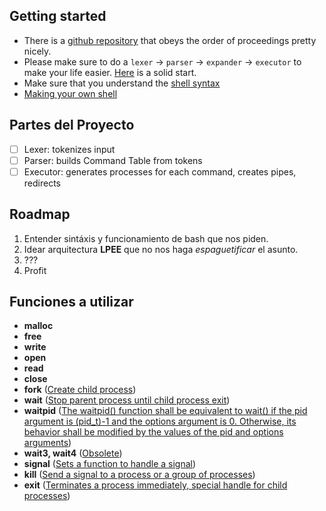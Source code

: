 ## Getting started
- There is a [github repository](https://github.com/Swoorup/mysh) that obeys the order of proceedings pretty nicely. 
- Please make sure to do a `lexer` -> `parser` -> `expander` -> `executor` to make your life easier. [Here](https://www.cs.purdue.edu/homes/grr/SystemsProgrammingBook/Book/Chapter5-WritingYourOwnShell.pdf) is a solid start.
- Make sure that you understand the [shell syntax](https://pubs.opengroup.org/onlinepubs/009695399/utilities/xcu_chap02.html)
- [Making your own shell](https://www.geeksforgeeks.org/making-linux-shell-c/)
## Partes del Proyecto
- [ ] Lexer: tokenizes input
- [ ] Parser: builds Command Table from tokens
- [ ] Executor: generates processes for each command, creates pipes, redirects
## Roadmap
1. Entender sintáxis y funcionamiento de bash que nos piden.
2. Idear arquitectura **LPEE** que no nos haga _espaguetificar_ el asunto.
3. ???
4. Profit
## Funciones a utilizar
- **malloc**
- **free**
- **write**
- **open**
- **read**
- **close**
- **fork** ([Create child process](https://www.geeksforgeeks.org/fork-system-call))
- **wait** ([Stop parent process until child process exit](https://www.geeksforgeeks.org/wait-system-call-c/))
- **waitpid** ([The waitpid() function shall be equivalent to wait() if the pid argument is (pid_t)-1 and the options argument is 0. Otherwise, its behavior shall be modified by the values of the pid and options arguments](https://linux.die.net/man/3/waitpid))
- **wait3, wait4** ([Obsolete](https://linux.die.net/man/2/wait3))
- **signal** ([Sets a function to handle a signal](https://www.tutorialspoint.com/c_standard_library/c_function_signal.htm))
- **kill** ([Send a signal to a process or a group of processes](https://linux.die.net/man/3/kill))
- **exit** ([Terminates a process immediately, special handle for child processes](https://www.tutorialspoint.com/c_standard_library/c_function_exit.htm))
